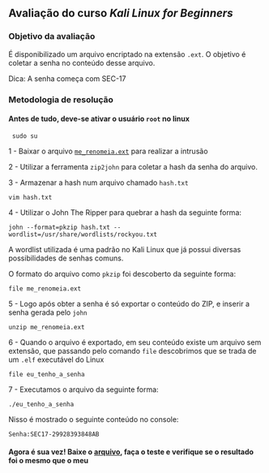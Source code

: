 ## Avaliação do curso _Kali Linux for Beginners_

### Objetivo da avaliação

É disponibilizado um arquivo encriptado na extensão ```.ext```. O objetivo é coletar a senha no conteúdo desse arquivo. 

Dica: A senha começa com SEC-17

### Metodologia de resolução

#### Antes de tudo, deve-se ativar o usuário ```root``` no linux

     sudo su

1 - Baixar o arquivo [```me_renomeia.ext```](https://github.com/ThiagoSousa81/Kali-Linux/blob/main/me_renomeia.ext) para realizar a intrusão

2 - Utilizar a ferramenta ```zip2john``` para coletar a hash da senha do arquivo.

3 - Armazenar a hash num arquivo chamado ```hash.txt```

    vim hash.txt

4 - Utilizar o John The Ripper para quebrar a hash da seguinte forma:

    john --format=pkzip hash.txt --wordlist=/usr/share/wordlists/rockyou.txt

A wordlist utilizada é uma padrão no Kali Linux que já possui diversas possibilidades de senhas comuns.

O formato do arquivo como ```pkzip``` foi descoberto da seguinte forma:

    file me_renomeia.ext

5 - Logo após obter a senha é só exportar o conteúdo do ZIP, e inserir a senha gerada pelo ```john```

    unzip me_renomeia.ext
    
6 - Quando o arquivo é exportado, em seu conteúdo existe um arquivo sem extensão, que passando pelo comando ```file``` descobrimos que se trada de um ```.elf``` executável do Linux

    file eu_tenho_a_senha

7 - Executamos o arquivo da seguinte forma:

    ./eu_tenho_a_senha

Nisso é mostrado o seguinte conteúdo no console:

    Senha:SEC17-29928393848AB

#### Agora é sua vez! Baixe o [arquivo](https://github.com/ThiagoSousa81/Kali-Linux/blob/main/me_renomeia.ext), faça o teste e verifique se o resultado foi o mesmo que o meu